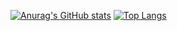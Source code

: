 [![Anurag's GitHub stats](https://github-readme-stats.vercel.app/api?username=lekseiIs&?count_private=true&show_icons=true&theme=tokyonight)](https://github.com/anuraghazra/github-readme-stats)
[![Top Langs](https://github-readme-stats.vercel.app/api/top-langs/?username=lekseiIs&theme=tokyonight)](https://github.com/anuraghazra/github-readme-stats)
